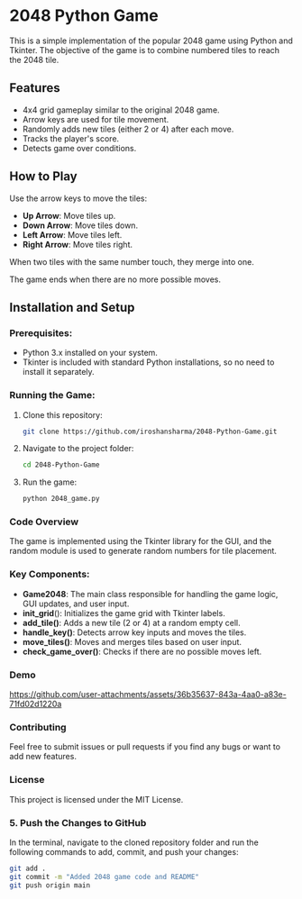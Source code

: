 # 2048 Python Game

This is a simple implementation of the popular 2048 game using Python and Tkinter. The objective of the game is to combine numbered tiles to reach the 2048 tile.

## Features

- 4x4 grid gameplay similar to the original 2048 game.
- Arrow keys are used for tile movement.
- Randomly adds new tiles (either 2 or 4) after each move.
- Tracks the player's score.
- Detects game over conditions.

## How to Play

Use the arrow keys to move the tiles:

- **Up Arrow**: Move tiles up.
- **Down Arrow**: Move tiles down.
- **Left Arrow**: Move tiles left.
- **Right Arrow**: Move tiles right.

When two tiles with the same number touch, they merge into one.

The game ends when there are no more possible moves.

## Installation and Setup

### Prerequisites:
- Python 3.x installed on your system.
- Tkinter is included with standard Python installations, so no need to install it separately.

### Running the Game:

1. Clone this repository:
   ```bash
   git clone https://github.com/iroshansharma/2048-Python-Game.git

2. Navigate to the project folder:
   ```bash
   cd 2048-Python-Game
3. Run the game:
   ```bash
   python 2048_game.py

### Code Overview
The game is implemented using the Tkinter library for the GUI, and the random module is used to generate random numbers for tile placement.

### Key Components:
- **Game2048**: The main class responsible for handling the game logic, GUI updates, and user input.
- **init_grid**(): Initializes the game grid with Tkinter labels.
- **add_tile()**: Adds a new tile (2 or 4) at a random empty cell.
- **handle_key()**: Detects arrow key inputs and moves the tiles.
- **move_tiles()**: Moves and merges tiles based on user input.
- **check_game_over()**: Checks if there are no possible moves left.

### Demo


https://github.com/user-attachments/assets/36b35637-843a-4aa0-a83e-71fd02d1220a



### Contributing
Feel free to submit issues or pull requests if you find any bugs or want to add new features.

### License
This project is licensed under the MIT License.


### 5. **Push the Changes to GitHub**
   In the terminal, navigate to the cloned repository folder and run the following commands to add, commit, and push your changes:

   ```bash
   git add .
   git commit -m "Added 2048 game code and README"
   git push origin main
